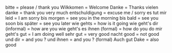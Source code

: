 bitte = please / thank you
Wilkkomen = Welcome
Danke = Thanks
vielen danke = thank you very much
entschuldigung = excuse me / sorry
es tut mir leid = I am sorry
bis morgen = see you in the morning
bis bald = see you soon
bis später  = see you later
wie gehts = how is it going
wie geht's dir (informal) = how are you
wie geht's es ihnen (formal) = how do you do
mir geht's gut = I am doing well
sehr gut = very good
nacht good = not good
und dir = and you ?
und ihnen = and you ? (formal)
Auch gut Dake = also good 
